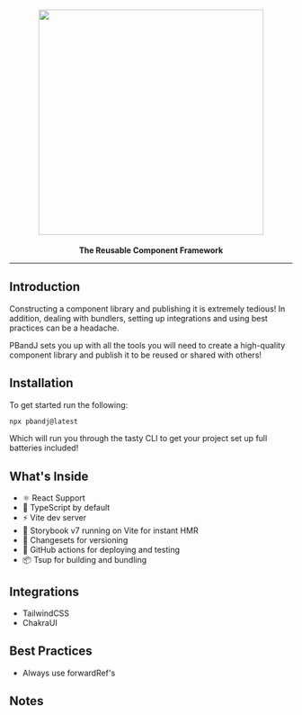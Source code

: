 <h1 align="center"><img src="https://raw.githubusercontent.com/moishinetzer/PBandJ/main/public/logo.png" width="400px" /></h1>

<p align="center">
  <b>The Reusable Component Framework</b>
</p>

---

## Introduction

Constructing a component library and publishing it is extremely tedious! In addition, dealing with bundlers, setting up integrations and using best practices can be a headache.

PBandJ sets you up with all the tools you will need to create a high-quality component library and publish it to be reused or shared with others!

## Installation

To get started run the following:

```sh
npx pbandj@latest
```

Which will run you through the tasty CLI to get your project set up full batteries included!

## What's Inside

- ⚛️ React Support
- 💙 TypeScript by default
- ⚡ Vite dev server
- 📕 Storybook v7 running on Vite for instant HMR
- 🦋 Changesets for versioning
- 🤖 GitHub actions for deploying and testing
- 📦 Tsup for building and bundling

## Integrations

- TailwindCSS
- ChakraUI

## Best Practices

- Always use forwardRef's

## Notes
